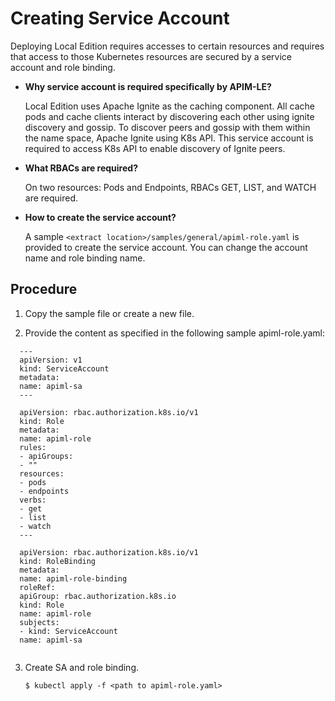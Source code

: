 ﻿---
sidebar_position: 2
---
# Creating Service Account

<head>
  <meta name="guidename" content="API Management"/>
  <meta name="context" content="GUID-bead0beb-612d-40c2-8139-4fee025226b5"/>
</head>

Deploying Local Edition requires accesses to certain resources and requires that access to those Kubernetes resources are secured by a service account and role binding.

- **Why service account is required specifically by APIM-LE?**

  Local Edition uses Apache Ignite as the caching component. All cache pods and cache clients interact by discovering each other using ignite discovery and gossip. To discover peers and gossip with them within the name space, Apache Ignite using K8s API. This service account is required to access K8s API to enable discovery of Ignite peers.

- **What RBACs are required?**

  On two resources: Pods and Endpoints, RBACs GET, LIST, and WATCH are required.

- **How to create the service account?**

  A sample `<extract location>/samples/general/apiml-role.yaml` is provided to create the service account. You can change the account name and role binding name.

## Procedure

1. Copy the sample file or create a new file.

2. Provide the content as specified in the following sample apiml-role.yaml:

```
  ---
  apiVersion: v1
  kind: ServiceAccount
  metadata:
  name: apiml-sa
  ---

  apiVersion: rbac.authorization.k8s.io/v1
  kind: Role
  metadata:
  name: apiml-role
  rules:
  - apiGroups:
  - ""
  resources:
  - pods
  - endpoints
  verbs:
  - get
  - list
  - watch
  ---

  apiVersion: rbac.authorization.k8s.io/v1
  kind: RoleBinding
  metadata:
  name: apiml-role-binding
  roleRef:
  apiGroup: rbac.authorization.k8s.io
  kind: Role
  name: apiml-role
  subjects:
  - kind: ServiceAccount
  name: apiml-sa
  
```

3. Create SA and role binding.

   ```$ kubectl apply -f <path to apiml-role.yaml>```
